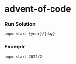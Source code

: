 # advent-of-code

### Run Solution
```sh
pnpm start {year}/{day}
```
### Example
```sh
pnpm start 2022/2
```
